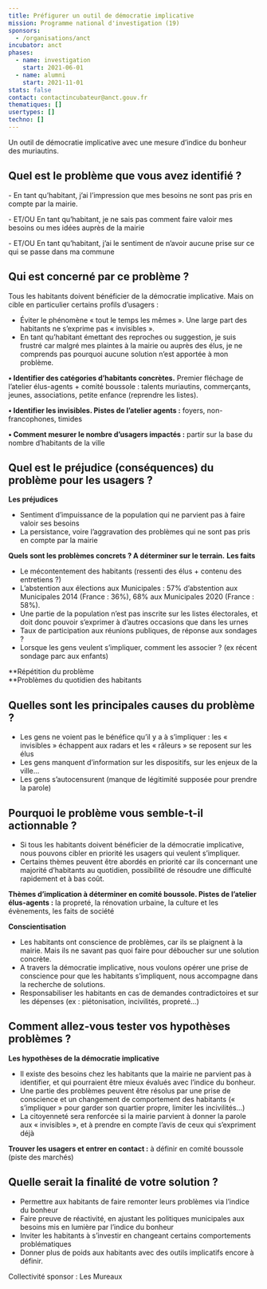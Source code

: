 ```yaml
---
title: Préfigurer un outil de démocratie implicative
mission: Programme national d'investigation (19)
sponsors:
  - /organisations/anct
incubator: anct
phases:
  - name: investigation
    start: 2021-06-01
  - name: alumni
    start: 2021-11-01
stats: false
contact: contactincubateur@anct.gouv.fr
thematiques: []
usertypes: []
techno: []
---
```

Un outil de démocratie implicative avec une mesure d’indice du bonheur des muriautins.

## Quel est le problème que vous avez identifié ?

\- En tant qu’habitant, j’ai l’impression que mes besoins ne sont pas pris en compte par la mairie.

\- ET/OU En tant qu’habitant, je ne sais pas comment faire valoir mes besoins ou mes idées auprès de la mairie

\- ET/OU En tant qu’habitant, j’ai le sentiment de n’avoir aucune prise sur ce qui se passe dans ma commune

## Qui est concerné par ce problème ?

Tous les habitants doivent bénéficier de la démocratie implicative. Mais on cible en particulier certains profils d’usagers : 
- Éviter le phénomène « tout le temps les mêmes ». Une large part des habitants ne s’exprime pas « invisibles ».
- En tant qu’habitant émettant des reproches ou suggestion, je suis frustré car malgré mes plaintes à la mairie ou auprès des élus, je ne comprends pas pourquoi aucune solution n’est apportée à mon problème.

**• Identifier des catégories d’habitants concrètes.** Premier fléchage de l’atelier élus-agents + comité boussole : talents muriautins, commerçants, jeunes, associations, petite enfance (reprendre les listes).

**• Identifier les invisibles. Pistes de l’atelier agents :** foyers, non-francophones, timides

**• Comment mesurer le nombre d’usagers impactés :** partir sur la base du nombre d’habitants de la ville

## Quel est le préjudice (conséquences) du problème pour les usagers ?

**Les préjudices**   
- Sentiment d’impuissance de la population qui ne parvient pas à faire valoir ses besoins
- La persistance, voire l’aggravation des problèmes qui ne sont pas pris en compte par la mairie

**Quels sont les problèmes concrets ? A déterminer sur le terrain.**
**Les faits**
- Le mécontentement des habitants (ressenti des élus + contenu des entretiens ?)
- L’abstention aux élections aux Municipales : 57% d’abstention aux Municipales 2014 (France : 36%), 68% aux Municipales 2020 (France : 58%).
- Une partie de la population n’est pas inscrite sur les listes électorales, et doit donc pouvoir s’exprimer à d’autres occasions que dans les urnes
- Taux de participation aux réunions publiques, de réponse aux sondages ?
- Lorsque les gens veulent s’impliquer, comment les associer ? (ex récent sondage parc aux enfants) 

**Répétition du problème  
**Problèmes du quotidien des habitants

## Quelles sont les principales causes du problème ?

*   Les gens ne voient pas le bénéfice qu’il y a à s’impliquer : les « invisibles » échappent aux radars et les « râleurs » se reposent sur les élus
*   Les gens manquent d’information sur les dispositifs, sur les enjeux de la ville…
*   Les gens s’autocensurent (manque de légitimité supposée pour prendre la parole)

## Pourquoi le problème vous semble-t-il actionnable ?

*   Si tous les habitants doivent bénéficier de la démocratie implicative, nous pouvons cibler en priorité les usagers qui veulent s’impliquer.
*   Certains thèmes peuvent être abordés en priorité car ils concernant une majorité d’habitants au quotidien, possibilité de résoudre une difficulté rapidement et à bas coût.

**Thèmes d’implication à déterminer en comité boussole. Pistes de l’atelier élus-agents :** la propreté, la rénovation urbaine, la culture et les évènements, les faits de société

**Conscientisation**
- Les habitants ont conscience de problèmes, car ils se plaignent à la mairie. Mais ils ne savant pas quoi faire pour déboucher sur une solution concrète.
- A travers la démocratie implicative, nous voulons opérer une prise de conscience pour que les habitants s’impliquent, nous accompagne dans la recherche de solutions.
- Responsabiliser les habitants en cas de demandes contradictoires et sur les dépenses (ex : piétonisation, incivilités, propreté…)

## Comment allez-vous tester vos hypothèses problèmes ?

**Les hypothèses de la démocratie implicative**
- Il existe des besoins chez les habitants que la mairie ne parvient pas à identifier, et qui pourraient être mieux évalués avec l’indice du bonheur. 
- Une partie des problèmes peuvent être résolus par une prise de conscience et un changement de comportement des habitants (« s’impliquer » pour garder son quartier propre, limiter les incivilités…)
- La citoyenneté sera renforcée si la mairie parvient à donner la parole aux « invisibles », et à prendre en compte l’avis de ceux qui s’expriment déjà

**Trouver les usagers et entrer en contact :** à définir en comité boussole (piste des marchés)

## Quelle serait la finalité de votre solution ?

- Permettre aux habitants de faire remonter leurs problèmes via l’indice du bonheur
- Faire preuve de réactivité, en ajustant les politiques municipales aux besoins mis en lumière par l’indice du bonheur
- Inviter les habitants à s’investir en changeant certains comportements problématiques
- Donner plus de poids aux habitants avec des outils implicatifs encore à définir.

Collectivité sponsor : Les Mureaux
